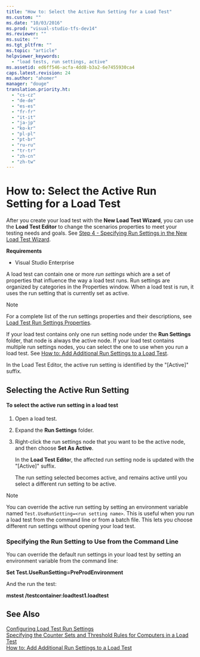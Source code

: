 ```yaml
---
title: "How to: Select the Active Run Setting for a Load Test"
ms.custom: ""
ms.date: "10/03/2016"
ms.prod: "visual-studio-tfs-dev14"
ms.reviewer: ""
ms.suite: ""
ms.tgt_pltfrm: ""
ms.topic: "article"
helpviewer_keywords: 
  - "load tests, run settings, active"
ms.assetid: ed6ff546-acfa-4dd8-b3a2-6e7455930ca4
caps.latest.revision: 24
ms.author: "ahomer"
manager: "douge"
translation.priority.ht: 
  - "cs-cz"
  - "de-de"
  - "es-es"
  - "fr-fr"
  - "it-it"
  - "ja-jp"
  - "ko-kr"
  - "pl-pl"
  - "pt-br"
  - "ru-ru"
  - "tr-tr"
  - "zh-cn"
  - "zh-tw"
---
```

# How to: Select the Active Run Setting for a Load Test
After you create your load test with the **New Load Test Wizard**, you can use the **Load Test Editor** to change the scenarios properties to meet your testing needs and goals. See [Step 4 - Specifying Run Settings in the New Load Test Wizard](../test_notintoc/creating-load-tests.md#CreatingLoadTestsUsingWizardStep4).  
  
 **Requirements**  
  
-   Visual Studio Enterprise  
  
 A load test can contain one or more *run settings* which are a set of properties that influence the way a load test runs. Run settings are organized by categories in the Properties window. When a load test is run, it uses the run setting that is currently set as active.  
  
> [!NOTE]
>  For a complete list of the run settings properties and their descriptions, see [Load Test Run Settings Properties](../test/load-test-run-settings-properties.md).  
  
 If your load test contains only one run setting node under the **Run Settings** folder, that node is always the active node. If your load test contains multiple run settings nodes, you can select the one to use when you run a load test. See [How to: Add Additional Run Settings to a Load Test](../test/how-to--add-additional-run-settings-to-a-load-test.md).  
  
 In the Load Test Editor, the active run setting is identified by the "[Active]" suffix.  
  
## Selecting the Active Run Setting  
  
#### To select the active run setting in a load test  
  
1.  Open a load test.  
  
2.  Expand the **Run Settings** folder.  
  
3.  Right-click the run settings node that you want to be the active node, and then choose **Set As Active**.  
  
     In the **Load Test Edito**r, the affected run setting node is updated with the "[Active]" suffix.  
  
     The run setting selected becomes active, and remains active until you select a different run setting to be active.  
  
> [!NOTE]
>  You can override the active run setting by setting an environment variable named `Test.UseRunSetting=<run setting name>`. This is useful when you run a load test from the command line or from a batch file. This lets you choose different run settings without opening your load test.  
  
### Specifying the Run Setting to Use from the Command Line  
 You can override the default run settings in your load test by setting an environment variable from the command line:  
  
 **Set Test.UseRunSetting=PreProdEnvironment**  
  
 And the run the test:  
  
 **mstest /testcontainer:loadtest1.loadtest**  
  
## See Also  
 [Configuring Load Test Run Settings](../test/configuring-load-test-run-settings.md)   
 [Specifying the Counter Sets and Threshold Rules for Computers in a Load Test](../test/specifying-the-counter-sets-and-threshold-rules-for-computers-in-a-load-test.md)   
 [How to: Add Additional Run Settings to a Load Test](../test/how-to--add-additional-run-settings-to-a-load-test.md)